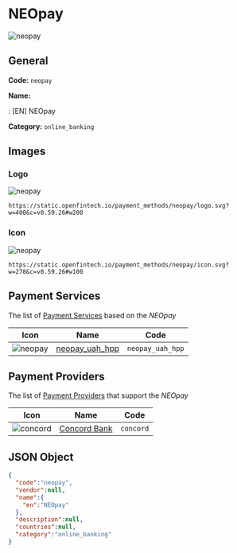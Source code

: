 
# NEOpay 
![neopay](https://static.openfintech.io/payment_methods/neopay/logo.svg?w=400&c=v0.59.26#w200)  

## General 
**Code:** `neopay` 
 
**Name:** 
 
:	[EN] NEOpay 
 
**Category:** `online_banking` 
 

## Images 

### Logo 
![neopay](https://static.openfintech.io/payment_methods/neopay/logo.svg?w=400&c=v0.59.26#w200)  

```
https://static.openfintech.io/payment_methods/neopay/logo.svg?w=400&c=v0.59.26#w200
```  

### Icon 
![neopay](https://static.openfintech.io/payment_methods/neopay/icon.svg?w=278&c=v0.59.26#w100)  

```
https://static.openfintech.io/payment_methods/neopay/icon.svg?w=278&c=v0.59.26#w100
```  

## Payment Services 
 
The list of [Payment Services](/payment-services/) based on the _NEOpay_ 

|Icon|Name|Code| 
|:---:|:---:|:---:| 
|![neopay](https://static.openfintech.io/payment_methods/neopay/icon.svg?w=278&c=v0.59.26#w100) |[neopay_uah_hpp](/payment-services/neopay_uah_hpp/)|`neopay_uah_hpp`| 
 

## Payment Providers 
 
The list of [Payment Providers](/payment-providers/) that support the _NEOpay_ 

|Icon|Name|Code| 
|:---:|:---:|:---:| 
|![concord](https://static.openfintech.io/payment_providers/concord/icon.svg?w=278&c=v0.59.26#w100) |[Concord Bank](/payment-providers/concord/)|`concord`| 
 

## JSON Object 

```json
{
  "code":"neopay",
  "vendor":null,
  "name":{
    "en":"NEOpay"
  },
  "description":null,
  "countries":null,
  "category":"online_banking"
}
```  
